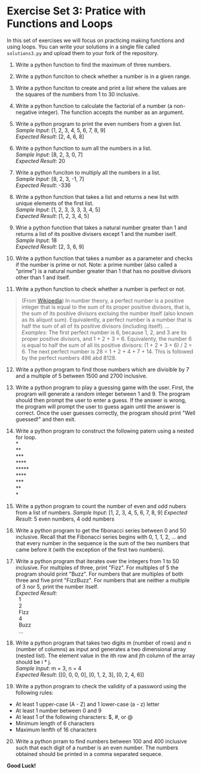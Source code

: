 # Exercise Set 3: Pratice with Functions and Loops
In this set of exercises we will focus on practicing making functions and using loops. You can write your solutions in a single file called `solutions3.py` and upload them to your fork of the repository.

1. Write a python function to find the maximum of three numbers.

2. Write a python funciton to check whether a number is in a given range.

3. Write a python funciton to create and print a list where the values are the squares of the numbers from 1 to 30 inclusive.

4. Write a python function to calculate the factorial of a number (a non-negative integer). The function accepts the number as an argument.

5. Write a python program to print the even numbers from a given list.  
    *Sample Input*:     [1, 2, 3, 4, 5, 6, 7, 8, 9]  
    *Expected Result*:  [2, 4, 6, 8]  
    
6. Write a python function to sum all the numbers in a list.  
    *Sample Input*:     [8, 2, 3, 0, 7]  
    *Expected Result*:  20

7. Write a python funciton to multiply all the numbers in a list.  
    *Sample Input*:     [8, 2, 3, -1, 7]  
    *Expected Result*:  -336

8. Write a python function that takes a list and returns a new list with unique elements of the first list.  
    *Sample Input*:     [1, 2, 3, 3, 3, 3, 4, 5]  
    *Expected Result*:  [1, 2, 3, 4, 5]

9. Wrie a python function that takes a natural number greater than 1 and returns a list of its positive divisers except 1 and the number iself.  
    *Sample Input*:     18  
    *Expected Result*:  [2, 3, 6, 9]

10. Write a python function that takes a number as a parameter and checks if the number is prime or not. Note: a prime number (also called a "prime") is a natural number greater than 1 that has no positive divisors other than 1 and itself.

11. Write a python function to check whether a number is perfect or not.
> (From [Wikipedia](https://en.wikipedia.org/wiki/Perfect_number "Wikipedia")) In number theory, a perfect number is a positive integer that is equal to the sum of its proper positive divisors, that is, the sum of its positive divisors excluing the number itself (also known as its aliquot sum). Equivalently, a perfect number is a number that is half the sum of all of its positive divisors (including itself). ... *Examples:* The first perfect number is 6, because 1, 2, and 3 are its proper positive divisors, and 1 + 2 + 3 = 6. Equivalenty, the number 6 is equal to half the sum of all its positive divisors: (1 + 2 + 3 + 6) / 2 = 6. The next perfect number is 28 = 1 + 2 + 4 + 7 + 14. This is followed by the perfect numbers 496 abd 8128.

12. Write a python program to find those numbers which are divisible by 7 and a multiple of 5 between 1500 and 2700 inclusive.

13. Write a python program to play a guessing game with the user. First, the program will generate a random integer between 1 and 9. The program should then prompt the user to enter a guess. If the answer is wrong, the program will prompt the user to guess again until the answer is correct. Once the user guesses correctly, the program should print "Well guessed!" and then exit. 

14. Write a python program to construct the following patern using a nested for loop.  
\*  
\*\*  
\*\*\*  
\*\*\*\*  
\*\*\*\*\*  
\*\*\*\*  
\*\*\*  
\*\*  
\*  

15. Write a python program to count the number of even and odd nubers from a list of numbers.
    *Sample Input*:     [1, 2, 3, 4, 5, 6, 7, 8, 9]
    *Expected Result*:  5 even numbers, 4 odd numbers

16. Write a python program to get the fibonacci series between 0 and 50 inclusive. Recall that the Fibonacci series begins with 0, 1, 1, 2, ... and that every number in the sequence is the sum of the two numbers that came before it (with the exception of the first two numbers).

17. Write a python program that iterates over the integers from 1 to 50 inclusive. For multiples of three, print "Fizz". For multiples of 5 the program should print "Buzz". For numbers that are multiples of both three and five print "FizzBuzz". For numbers that are neither a multiple of 3 nor 5, print the number itself.  
*Expected Result*:  
&nbsp;&nbsp;1  
&nbsp;&nbsp;2  
&nbsp;&nbsp;Fizz  
&nbsp;&nbsp;4  
&nbsp;&nbsp;Buzz  
&nbsp;&nbsp;...


18. Write a python program that takes two digits m (number of rows) and n (number of columns) as input and generates a two dimensional array (nested list). The element value in the ith row and jth column of the array should be i * j.  
    *Sample Input*:     m = 3, n = 4  
    *Expected Result*:  [[0, 0, 0, 0], [0, 1, 2, 3], [0, 2, 4, 6]]

19. Write a python program to check the validity of a password using the following rules:  
* At least 1 upper-case (A - Z) and 1 lower-case (a - z) letter
* At least 1 number between 0 and 9
* At least 1 of the following characters: $, #, or @
* Minimum length of 6 characters
* Maximum lenfth of 16 characters

20. Write a python prram to find numbers between 100 and 400 inclusive such that each digit of a number is an even number. The numbers obtained should be printed in a comma separated sequece.

**Good Luck!**
